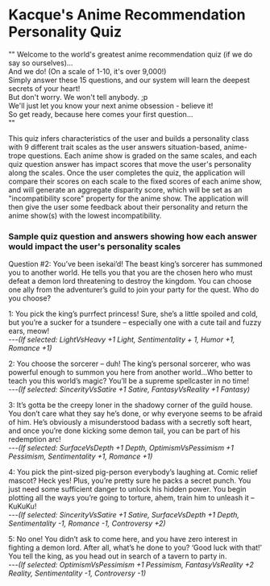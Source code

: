 # Kacque's Anime Recommendation Personality Quiz

""
Welcome to the world's greatest anime recommendation quiz (if we do say so ourselves)...  
And we do! (On a scale of 1-10, it's over 9,000!)  
Simply answer these 15 questions, and our system will learn the deepest secrets of your heart!  
But don't worry. We won't tell anybody. ;p  
We'll just let you know your next anime obsession - believe it!  
So get ready, because here comes your first question...  
""

This quiz infers characteristics of the user and builds a personality class with 9 different trait scales as the user answers situation-based, anime-trope questions. Each anime show is graded on the same scales, and each quiz question answer has impact scores that move the user's personality along the scales. Once the user completes the quiz, the application will compare their scores on each scale to the fixed scores of each anime show, and will generate an aggregate disparity score, which will be set as an "incompatibility score" property for the anime show. The application will then give the user some feedback about their personality and return the anime show(s) with the lowest incompatibility.


### Sample quiz question and answers showing how each answer would impact the user's personality scales

Question #2:
You’ve been isekai’d! The beast king’s sorcerer has summoned you to another world. He tells you that you are the chosen hero who must defeat a demon lord threatening to destroy the kingdom. You can choose one ally from the adventurer’s guild to join your party for the quest. Who do you choose?

1: You pick the king’s purrfect princess! Sure, she’s a little spoiled and cold, but you’re a sucker for a tsundere – especially one with a cute tail and fuzzy ears, meow!  
---*(If selected: LightVsHeavy +1 Light, Sentimentality + 1, Humor +1, Romance +1)*

2: You choose the sorcerer – duh! The king’s personal sorcerer, who was powerful enough to summon you here from another world…Who better to teach you this world’s magic? You’ll be a supreme spellcaster in no time!   
---*(If selected: SincerityVsSatire +1 Satire, FantasyVsReality +1 Fantasy)*

3: It’s gotta be the creepy loner in the shadowy corner of the guild house. You don’t care what they say he’s done, or why everyone seems to be afraid of him. He’s obviously a misunderstood badass with a secretly soft heart, and once you’re done kicking some demon tail, you can be part of his redemption arc!  
---*(If selected: SurfaceVsDepth +1 Depth, OptimismVsPessimism +1 Pessimism, Sentimentality +1, Romance +1)*

4: You pick the pint-sized pig-person everybody’s laughing at. Comic relief mascot? Heck yes! Plus, you’re pretty sure he packs a secret punch. You just need some sufficient danger to unlock his hidden power. You begin plotting all the ways you’re going to torture, ahem, train him to unleash it – KuKuKu!   
---*(If selected: SincerityVsSatire +1 Satire, SurfaceVsDepth +1 Depth, Sentimentality -1, Romance -1, Controversy +2)*

5: No one! You didn’t ask to come here, and you have zero interest in fighting a demon lord. After all, what’s he done to you? ‘Good luck with that!’ You tell the king, as you head out in search of a tavern to party in.   
---*(If selected: OptimismVsPessimism +1 Pessimism, FantasyVsReality +2 Reality, Sentimentality -1, Controversy -1)*